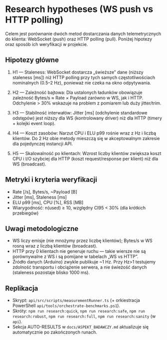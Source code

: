 # Research hypotheses (WS push vs HTTP polling)

Celem jest porównanie dwóch metod dostarczania danych telemetrycznych do klienta: WebSocket (push) oraz HTTP polling (pull). Poniżej hipotezy oraz sposób ich weryfikacji w projekcie.

## Hipotezy główne

1. H1 — Staleness: WebSocket dostarcza „świeższe” dane (niższy staleness [ms]) niż HTTP polling przy tych samych częstotliwościach nominalnych (0.5–2 Hz), ponieważ nie czeka na okno odpytywania.

2. H2 — Zależność bajtowa: Dla ustalonych ładunków obowiązuje zależność Bytes/s ≈ Rate × Payload zarówno w WS, jak i HTTP. Odchylenie > 30% wskazuje na problem z pomiarem lub duży jitter/trim.

3. H3 — Stabilność interwałów: Jitter [ms] (odchylenie standardowe odstępów) jest niższy dla WS (kontrolowany driver) niż dla HTTP (timery + kolejki event loop).

4. H4 — Koszt zasobów: Narzut CPU i ELU p99 rośnie wraz z Hz i liczbą klientów. Do 2 Hz obie metody mieszczą się w akceptowalnym zakresie dla pojedynczej instancji API.

5. H5 — Skalowalność po klientach: Wzrost liczby klientów zwiększa koszt CPU i I/O szybciej dla HTTP (koszt request/response per klient) niż dla WS (broadcast).

## Metryki i kryteria weryfikacji

- Rate [/s], Bytes/s, ~Payload [B]
- Jitter [ms], Staleness [ms]
- ELU p99 [ms], CPU [%], RSS [MB]
- Wiarygodność: n(used) ≥ 10, względny CI95 < 30% (dla krótkich przebiegów)

## Uwagi metodologiczne

- WS liczy emisje (nie mnożymy przez liczbę klientów); Bytes/s w WS rosną wraz z liczbą klientów (broadcast).
- HTTP przy 0 klientach nie generuje ruchu — takie wiersze nie są porównywalne z WS i są pomijane w tabelach „WS vs HTTP”.
- Źródło danych (Arduino) zwykle publikuje ~1 Hz. Przy Hz>1 testujemy zdolność transportu i obciążenie serwera, a nie świeżość danych (staleness pozostaje blisko 1000 ms).

## Replikacja

- Skrypt: `api/src/scripts/measurementRunner.ts` (+ orkiestracja PowerShell `api/tools/orchestrate-benchmarks.ps1`).
- Skróty: `npm run research:quick`, `npm run research:safe`, `npm run research:robust`, `npm run research:full`, `npm run research:sanity` (w `api`).
- Sekcja AUTO-RESULTS w `docs/ASPEKT_BADAWCZY.md` aktualizuje się automatycznie po zakończonych runach.
